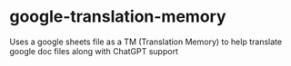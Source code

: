 # google-translation-memory
Uses a google sheets file as a TM (Translation Memory) to help translate google doc files along with ChatGPT support

